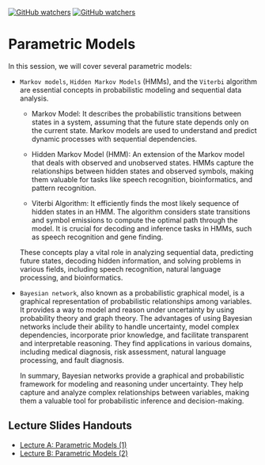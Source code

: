 [![GitHub watchers](https://img.shields.io/badge/tulip--lab-Pattern--Classification-brightgreen)](../README.md)
[![GitHub watchers](https://img.shields.io/badge/Module-Parametric--Models-orange)](README.md)

# Parametric Models

In this session, we will cover several parametric models:

- `Markov models`, `Hidden Markov Models` (HMMs), and the `Viterbi` algorithm are essential concepts in probabilistic modeling and sequential data analysis.

  - Markov Model: It describes the probabilistic transitions between states in a system, assuming that the future state depends only on the current state. Markov models are used to understand and predict dynamic processes with sequential dependencies.

  - Hidden Markov Model (HMM): An extension of the Markov model that deals with observed and unobserved states. HMMs capture the relationships between hidden states and observed symbols, making them valuable for tasks like speech recognition, bioinformatics, and pattern recognition.

  - Viterbi Algorithm: It efficiently finds the most likely sequence of hidden states in an HMM. The algorithm considers state transitions and symbol emissions to compute the optimal path through the model. It is crucial for decoding and inference tasks in HMMs, such as speech recognition and gene finding.

  These concepts play a vital role in analyzing sequential data, predicting future states, decoding hidden information, and solving problems in various fields, including speech recognition, natural language processing, and bioinformatics.

- `Bayesian network`, also known as a probabilistic graphical model, is a graphical representation of probabilistic relationships among variables. It provides a way to model and reason under uncertainty by using probability theory and graph theory. The advantages of using Bayesian networks include their ability to handle uncertainty, model complex dependencies, incorporate prior knowledge, and facilitate transparent and interpretable reasoning. They find applications in various domains, including medical diagnosis, risk assessment, natural language processing, and fault diagnosis.

    In summary, Bayesian networks provide a graphical and probabilistic framework for modeling and reasoning under uncertainty. They help capture and analyze complex relationships between variables, making them a valuable tool for probabilistic inference and decision-making.




## Lecture Slides Handouts

- [Lecture A: Parametric Models (1)](https://github.com/tulip-lab/handouts/blob/main/PR/PR-S04A.pdf)
- [Lecture B: Parametric Models (2)](https://github.com/tulip-lab/handouts/blob/main/PR/PR-S04B.pdf) 


